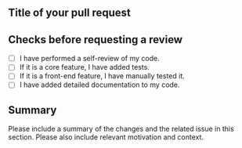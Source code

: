 ## Title of your pull request

## Checks before requesting a review
- [ ] I have performed a self-review of my code.
- [ ] If it is a core feature, I have added tests.
- [ ] If it is a front-end feature, I have manually tested it.
- [ ] I have added detailed documentation to my code.

## Summary

Please include a summary of the changes and the related issue in this section. Please also include relevant motivation and context.
